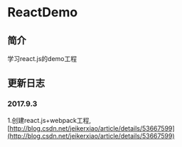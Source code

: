 # ReactDemo

## 简介
学习react.js的demo工程

## 更新日志
### 2017.9.3
1.创建react.js+webpack工程,[http://blog.csdn.net/jeikerxiao/article/details/53667599](http://blog.csdn.net/jeikerxiao/article/details/53667599)
